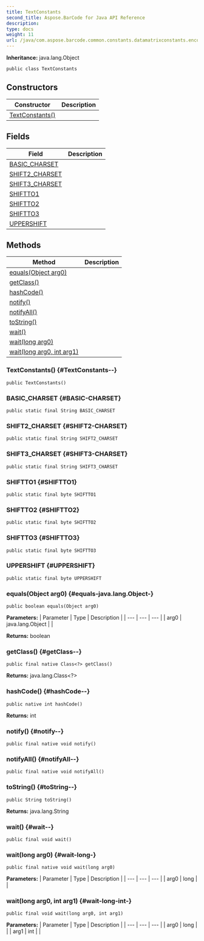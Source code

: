 ```yaml
---
title: TextConstants
second_title: Aspose.BarCode for Java API Reference
description: 
type: docs
weight: 11
url: /java/com.aspose.barcode.common.constants.datamatrixconstants.encodation/textconstants/
---
```

**Inheritance:**
java.lang.Object
```
public class TextConstants
```
## Constructors

| Constructor | Description |
| --- | --- |
| [TextConstants()](#TextConstants--) |  |
## Fields

| Field | Description |
| --- | --- |
| [BASIC_CHARSET](#BASIC-CHARSET) |  |
| [SHIFT2_CHARSET](#SHIFT2-CHARSET) |  |
| [SHIFT3_CHARSET](#SHIFT3-CHARSET) |  |
| [SHIFTTO1](#SHIFTTO1) |  |
| [SHIFTTO2](#SHIFTTO2) |  |
| [SHIFTTO3](#SHIFTTO3) |  |
| [UPPERSHIFT](#UPPERSHIFT) |  |
## Methods

| Method | Description |
| --- | --- |
| [equals(Object arg0)](#equals-java.lang.Object-) |  |
| [getClass()](#getClass--) |  |
| [hashCode()](#hashCode--) |  |
| [notify()](#notify--) |  |
| [notifyAll()](#notifyAll--) |  |
| [toString()](#toString--) |  |
| [wait()](#wait--) |  |
| [wait(long arg0)](#wait-long-) |  |
| [wait(long arg0, int arg1)](#wait-long-int-) |  |
### TextConstants() {#TextConstants--}
```
public TextConstants()
```


### BASIC_CHARSET {#BASIC-CHARSET}
```
public static final String BASIC_CHARSET
```


### SHIFT2_CHARSET {#SHIFT2-CHARSET}
```
public static final String SHIFT2_CHARSET
```


### SHIFT3_CHARSET {#SHIFT3-CHARSET}
```
public static final String SHIFT3_CHARSET
```


### SHIFTTO1 {#SHIFTTO1}
```
public static final byte SHIFTTO1
```


### SHIFTTO2 {#SHIFTTO2}
```
public static final byte SHIFTTO2
```


### SHIFTTO3 {#SHIFTTO3}
```
public static final byte SHIFTTO3
```


### UPPERSHIFT {#UPPERSHIFT}
```
public static final byte UPPERSHIFT
```


### equals(Object arg0) {#equals-java.lang.Object-}
```
public boolean equals(Object arg0)
```




**Parameters:**
| Parameter | Type | Description |
| --- | --- | --- |
| arg0 | java.lang.Object |  |

**Returns:**
boolean
### getClass() {#getClass--}
```
public final native Class<?> getClass()
```




**Returns:**
java.lang.Class<?>
### hashCode() {#hashCode--}
```
public native int hashCode()
```




**Returns:**
int
### notify() {#notify--}
```
public final native void notify()
```




### notifyAll() {#notifyAll--}
```
public final native void notifyAll()
```




### toString() {#toString--}
```
public String toString()
```




**Returns:**
java.lang.String
### wait() {#wait--}
```
public final void wait()
```




### wait(long arg0) {#wait-long-}
```
public final native void wait(long arg0)
```




**Parameters:**
| Parameter | Type | Description |
| --- | --- | --- |
| arg0 | long |  |

### wait(long arg0, int arg1) {#wait-long-int-}
```
public final void wait(long arg0, int arg1)
```




**Parameters:**
| Parameter | Type | Description |
| --- | --- | --- |
| arg0 | long |  |
| arg1 | int |  |

